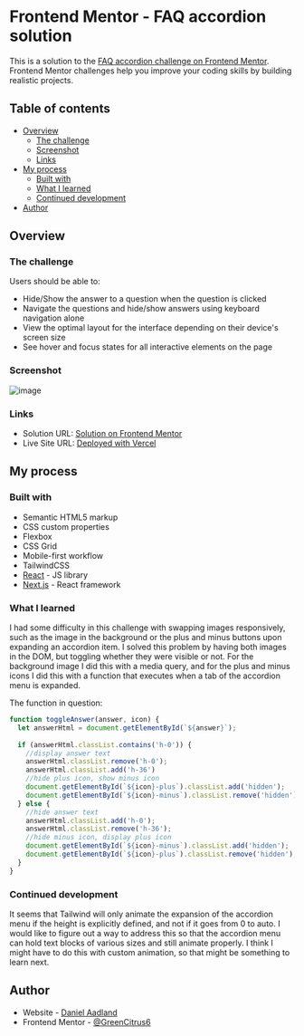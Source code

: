 # Frontend Mentor - FAQ accordion solution

This is a solution to the [FAQ accordion challenge on Frontend Mentor](https://www.frontendmentor.io/challenges/faq-accordion-wyfFdeBwBz). Frontend Mentor challenges help you improve your coding skills by building realistic projects. 

## Table of contents

- [Overview](#overview)
  - [The challenge](#the-challenge)
  - [Screenshot](#screenshot)
  - [Links](#links)
- [My process](#my-process)
  - [Built with](#built-with)
  - [What I learned](#what-i-learned)
  - [Continued development](#continued-development)
- [Author](#author)


## Overview

### The challenge

Users should be able to:

- Hide/Show the answer to a question when the question is clicked
- Navigate the questions and hide/show answers using keyboard navigation alone
- View the optimal layout for the interface depending on their device's screen size
- See hover and focus states for all interactive elements on the page

### Screenshot

![image](https://github.com/GreenCitrus6/fm-faq-accordion/assets/145170576/fa1e93c2-2951-48ee-a871-997095301620)


### Links

- Solution URL: [Solution on Frontend Mentor](https://www.frontendmentor.io/solutions/faq-accordion-using-reactjs-DMzBMd7ppW)
- Live Site URL: [Deployed with Vercel](https://fm-faq-accordion-8clpnvyow-greencitrus6s-projects.vercel.app/)

## My process

### Built with

- Semantic HTML5 markup
- CSS custom properties
- Flexbox
- CSS Grid
- Mobile-first workflow
- TailwindCSS
- [React](https://reactjs.org/) - JS library
- [Next.js](https://nextjs.org/) - React framework


### What I learned

I had some difficulty in this challenge with swapping images responsively, such as the image in the background or the plus and minus buttons upon expanding an accordion item. I solved this problem by having both images in the DOM, but toggling whether they were visible or not. For the background image I did this with a media query, and for the plus and minus icons I did this with a function that executes when a tab of the accordion menu is expanded. 


The function in question: 
```jsx
function toggleAnswer(answer, icon) {
  let answerHtml = document.getElementById(`${answer}`);
  
  if (answerHtml.classList.contains('h-0')) {
    //display answer text
    answerHtml.classList.remove('h-0');
    answerHtml.classList.add('h-36')
    //hide plus icon, show minus icon
    document.getElementById(`${icon}-plus`).classList.add('hidden');
    document.getElementById(`${icon}-minus`).classList.remove('hidden');
  } else {
    //hide answer text
    answerHtml.classList.add('h-0');
    answerHtml.classList.remove('h-36');
    //hide minus icon, display plus icon
    document.getElementById(`${icon}-minus`).classList.add('hidden');
    document.getElementById(`${icon}-plus`).classList.remove('hidden');
  }
}
```

### Continued development

It seems that Tailwind will only animate the expansion of the accordion menu if the height is explicitly defined, and not if it goes from 0 to auto. I would like to figure out a way to address this so that the accordion menu can hold text blocks of various sizes and still animate properly. I think I might have to do this with custom animation, so that might be something to learn next. 

## Author

- Website - [Daniel Aadland](https://portfolio-website-git-main-greencitrus6s-projects.vercel.app/)
- Frontend Mentor - [@GreenCitrus6](https://www.frontendmentor.io/profile/GreenCitrus6)
